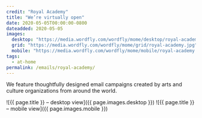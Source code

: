 ```yaml
---
credit: "Royal Academy"
title: "We’re virtually open"
date: 2020-05-05T00:00:00-0800
dateadded: 2020-05-05
images:
  desktop: "https://media.wordfly.com/wordfly/mome/desktop/royal-academy.jpg"
  grid: "https://media.wordfly.com/wordfly/mome/grid/royal-academy.jpg"
  mobile: "https://media.wordfly.com/wordfly/mome/mobile/royal-academy.jpg"
tags:
  - at-home
permalink: /emails/royal-academy/
---
```

We feature thoughtfully designed email campaigns created by arts and culture organizations from around the world.

![{{ page.title }} – desktop view]({{ page.images.desktop }})
![{{ page.title }} – mobile view]({{ page.images.mobile }})

